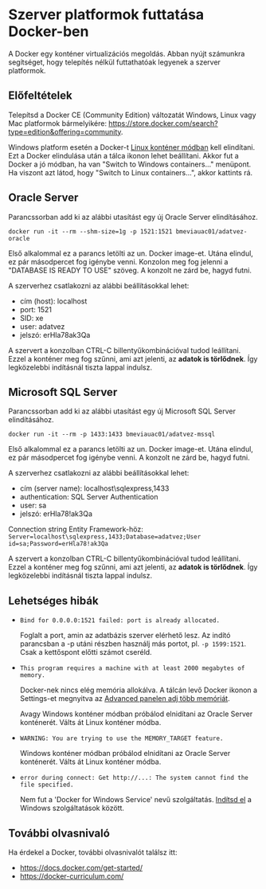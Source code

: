 # Szerver platformok futtatása Docker-ben

A Docker egy konténer virtualizációs megoldás. Abban nyújt számunkra segítséget, hogy telepítés nélkül futtathatóak legyenek a szerver platformok.

## Előfeltételek

Telepítsd a Docker CE (Community Edition) változatát Windows, Linux vagy Mac platformok bármelyikére: <https://store.docker.com/search?type=edition&offering=community>.

Windows platform esetén a Docker-t [Linux konténer módban](https://docs.docker.com/docker-for-windows/#switch-between-windows-and-linux-containers) kell elindítani. Ezt a Docker elindulása után a tálca ikonon lehet beállítani. Akkor fut a Docker a jó módban, ha van "Switch to Windows containers..." menüpont. Ha viszont azt látod, hogy "Switch to Linux containers...", akkor kattints rá.

## Oracle Server

Parancssorban add ki az alábbi utasítást egy új Oracle Server elindításához.

```
docker run -it --rm --shm-size=1g -p 1521:1521 bmeviauac01/adatvez-oracle
```

Első alkalommal ez a parancs letölti az un. Docker image-et. Utána elindul, ez pár másodpercet fog igénybe venni. Konzolon meg fog jelenni a "DATABASE IS READY TO USE" szöveg. A konzolt ne zárd be, hagyd futni.

A szerverhez csatlakozni az alábbi beállításokkal lehet:

* cím (host): localhost
* port: 1521
* SID: xe
* user: adatvez
* jelszó: erHla78ak3Qa

A szervert a konzolban CTRL-C billentyűkombinációval tudod leállítani. Ezzel a konténer meg fog szűnni, ami azt jelenti, az **adatok is törlődnek**. Így legközelebbi indításnál tiszta lappal indulsz.

## Microsoft SQL Server

Parancssorban add ki az alábbi utasítást egy új Microsoft SQL Server elindításához.

```
docker run -it --rm -p 1433:1433 bmeviauac01/adatvez-mssql
```

Első alkalommal ez a parancs letölti az un. Docker image-et. Utána elindul, ez pár másodpercet fog igénybe venni. A konzolt ne zárd be, hagyd futni.

A szerverhez csatlakozni az alábbi beállításokkal lehet:

* cím (server name): localhost\sqlexpress,1433
* authentication: SQL Server Authentication
* user: sa
* jelszó: erHla78!ak3Qa

Connection string Entity Framework-höz: `Server=localhost\sqlexpress,1433;Database=adatvez;User id=sa;Password=erHla78!ak3Qa`

A szervert a konzolban CTRL-C billentyűkombinációval tudod leállítani. Ezzel a konténer meg fog szűnni, ami azt jelenti, az **adatok is törlődnek**. Így legközelebbi indításnál tiszta lappal indulsz.

## Lehetséges hibák

* `Bind for 0.0.0.0:1521 failed: port is already allocated.`

    Foglalt a port, amin az adatbázis szerver elérhető lesz. Az indító parancsban a -p utáni részben használj más portot, pl. `-p 1599:1521`. Csak a kettőspont előtti számot cseréld.

* `This program requires a machine with at least 2000 megabytes of memory.`

    Docker-nek nincs elég memória allokálva. A tálcán levő Docker ikonon a Settings-et megnyitva az [Advanced panelen adj több memóriát](https://docs.docker.com/docker-for-windows/#advanced).

    Avagy Windows konténer módban próbálod elnidítani az Oracle Server konténerét. Válts át Linux konténer módba.

* `WARNING: You are trying to use the MEMORY_TARGET feature.`

    Windows konténer módban próbálod elnidítani az Oracle Server konténerét. Válts át Linux konténer módba.

* `error during connect: Get http://...: The system cannot find the file specified.`

    Nem fut a 'Docker for Windows Service' nevű szolgáltatás. [Indítsd el](https://success.docker.com/article/docker-for-windows-fails-with-a-daemon-not-running-message) a Windows szolgáltatások között.

## További olvasnivaló

Ha érdekel a Docker, további olvasnivalót találsz itt:

* <https://docs.docker.com/get-started/>
* <https://docker-curriculum.com/>